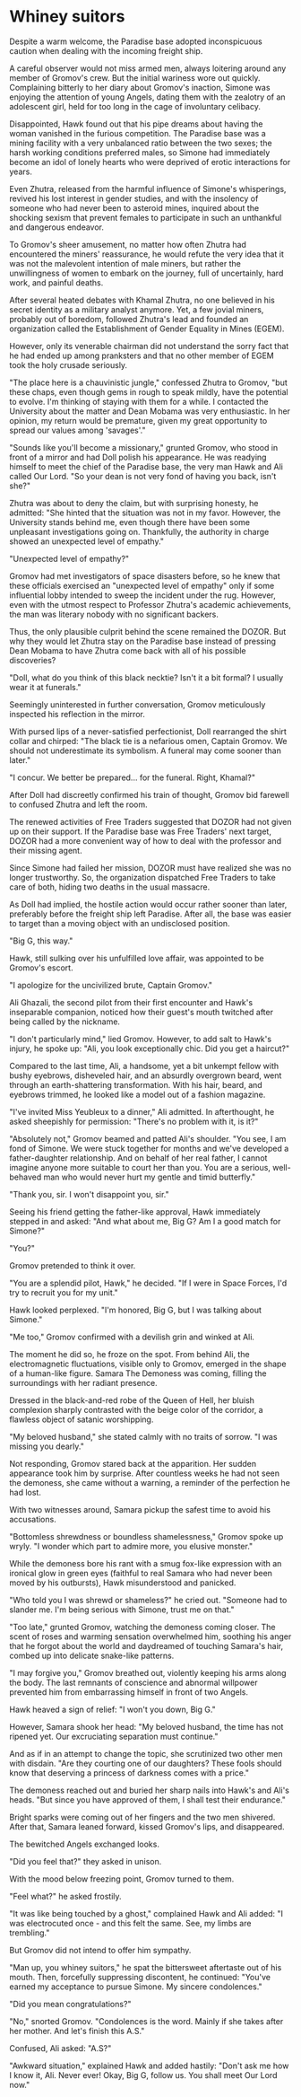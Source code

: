 # Whiney suitors

Despite a warm welcome, the Paradise base adopted inconspicuous caution when dealing with the incoming freight ship.

A careful observer would not miss armed men, always loitering around any member of Gromov's crew. But the initial wariness wore out quickly. Complaining bitterly to her diary about Gromov's inaction, Simone was enjoying the attention of young Angels, dating them with the zealotry of an adolescent girl, held for too long in the cage of involuntary celibacy.

Disappointed, Hawk found out that his pipe dreams about having the woman vanished in the furious competition. The Paradise base was a mining facility with a very unbalanced ratio between the two sexes; the harsh working conditions preferred males, so Simone had immediately become an idol of lonely hearts who were deprived of erotic interactions for years.

Even Zhutra, released from the harmful influence of Simone's whisperings, revived his lost interest in gender studies, and with the insolency of someone who had never been to asteroid mines, inquired about the shocking sexism that prevent females to participate in such an unthankful and dangerous endeavor.

To Gromov's sheer amusement, no matter how often Zhutra had encountered the miners' reassurance, he would refute the very idea that it was not the malevolent intention of male miners, but rather the unwillingness of women to embark on the journey, full of uncertainly, hard work, and painful deaths.

After several heated debates with Khamal Zhutra, no one believed in his secret identity as a military analyst anymore. Yet, a few jovial miners, probably out of boredom, followed Zhutra's lead and founded an organization called the Establishment of Gender Equality in Mines (EGEM).

However, only its venerable chairman did not understand the sorry fact that he had ended up among pranksters and that no other member of EGEM took the holy crusade seriously.

"The place here is a chauvinistic jungle," confessed Zhutra to Gromov, "but these chaps, even though gems in rough to speak mildly, have the potential to evolve. I'm thinking of staying with them for a while. I contacted the University about the matter and Dean Mobama was very enthusiastic. In her opinion, my return would be premature, given my great opportunity to spread our values among 'savages'."

"Sounds like you'll become a missionary," grunted Gromov, who stood in front of a mirror and had Doll polish his appearance. He was readying himself to meet the chief of the Paradise base, the very man Hawk and Ali called Our Lord. "So your dean is not very fond of having you back, isn't she?"

Zhutra was about to deny the claim, but with surprising honesty, he admitted: "She hinted that the situation was not in my favor. However, the University stands behind me, even though there have been some unpleasant investigations going on. Thankfully, the authority in charge showed an unexpected level of empathy."

"Unexpected level of empathy?"

Gromov had met investigators of space disasters before, so he knew that these officials exercised an "unexpected level of empathy" only if some influential lobby intended to sweep the incident under the rug. However, even with the utmost respect to Professor Zhutra's academic achievements, the man was literary nobody with no significant backers.

Thus, the only plausible culprit behind the scene remained the DOZOR. But why they would let Zhutra stay on the Paradise base instead of pressing Dean Mobama to have Zhutra come back with all of his possible discoveries?

"Doll, what do you think of this black necktie? Isn't it a bit formal? I usually wear it at funerals."

Seemingly uninterested in further conversation, Gromov meticulously inspected his reflection in the mirror.

With pursed lips of a never-satisfied perfectionist, Doll rearranged the shirt collar and chirped: "The black tie is a nefarious omen, Captain Gromov. We should not underestimate its symbolism. A funeral may come sooner than later."

"I concur. We better be prepared... for the funeral. Right, Khamal?"

After Doll had discreetly confirmed his train of thought, Gromov bid farewell to confused Zhutra and left the room.

The renewed activities of Free Traders suggested that DOZOR had not given up on their support. If the Paradise base was Free Traders' next target, DOZOR had a more convenient way of how to deal with the professor and their missing agent.

Since Simone had failed her mission, DOZOR must have realized she was no longer trustworthy. So, the organization dispatched Free Traders to take care of both, hiding two deaths in the usual massacre.

As Doll had implied, the hostile action would occur rather sooner than later, preferably before the freight ship left Paradise. After all, the base was easier to target than a moving object with an undisclosed position.

"Big G, this way."

Hawk, still sulking over his unfulfilled love affair, was appointed to be Gromov's escort.

"I apologize for the uncivilized brute, Captain Gromov."

Ali Ghazali, the second pilot from their first encounter and Hawk's inseparable companion, noticed how their guest's mouth twitched after being called by the nickname.  

"I don't particularly mind," lied Gromov. However, to add salt to Hawk's injury, he spoke up: "Ali, you look exceptionally chic. Did you get a haircut?"

Compared to the last time, Ali, a handsome, yet a bit unkempt fellow with bushy eyebrows, disheveled hair, and an absurdly overgrown beard, went through an earth-shattering transformation. With his hair, beard, and eyebrows trimmed, he looked like a model out of a fashion magazine.

"I've invited Miss Yeubleux to a dinner," Ali admitted.
In afterthought, he asked sheepishly for permission: "There's no problem with it, is it?"

"Absolutely not," Gromov beamed and patted Ali's shoulder. "You see, I am fond of Simone. We were stuck together for months and we've developed a father-daughter relationship. And on behalf of her real father, I cannot imagine anyone more suitable to court her than you. You are a serious, well-behaved man who would never hurt my gentle and timid butterfly."

"Thank you, sir. I won't disappoint you, sir."

Seeing his friend getting the father-like approval, Hawk immediately stepped in and asked: "And what about me, Big G? Am I a good match for Simone?"

"You?"

Gromov pretended to think it over.

"You are a splendid pilot, Hawk," he decided. "If I were in Space Forces, I'd try to recruit you for my unit."

Hawk looked perplexed. "I'm honored, Big G, but I was talking about Simone."

"Me too," Gromov confirmed with a devilish grin and winked at Ali.

The moment he did so, he froze on the spot. From behind Ali, the electromagnetic fluctuations, visible only to Gromov, emerged in the shape of a human-like figure. Samara The Demoness was coming, filling the surroundings with her radiant presence.

Dressed in the black-and-red robe of the Queen of Hell, her bluish complexion sharply contrasted with the beige color of the corridor, a flawless object of satanic worshipping.

"My beloved husband," she stated calmly with no traits of sorrow. "I was missing you dearly."

Not responding, Gromov stared back at the apparition. Her sudden appearance took him by surprise. After countless weeks he had not seen the demoness, she came without a warning, a reminder of the perfection he had lost.

With two witnesses around, Samara pickup the safest time to avoid his accusations.

"Bottomless shrewdness or boundless shamelessness," Gromov spoke up wryly. "I wonder which part to admire more, you elusive monster."

While the demoness bore his rant with a smug fox-like expression with an ironical glow in green eyes (faithful to real Samara who had never been moved by his outbursts), Hawk misunderstood and panicked.

"Who told you I was shrewd or shameless?" he cried out. "Someone had to slander me. I'm being serious with Simone, trust me on that."

"Too late," grunted Gromov, watching the demoness coming closer. The scent of roses and warming sensation overwhelmed him, soothing his anger that he forgot about the world and daydreamed of touching Samara's hair, combed up into delicate snake-like patterns.

"I may forgive you," Gromov breathed out, violently keeping his arms along the body. The last remnants of conscience and abnormal willpower prevented him from embarrassing himself in front of two Angels.

Hawk heaved a sign of relief: "I won't you down, Big G."

However, Samara shook her head: "My beloved husband, the time has not ripened yet. Our excruciating separation must continue."

And as if in an attempt to change the topic, she scrutinized two other men with disdain. "Are they courting one of our daughters? These fools should know that deserving a princess of darkness comes with a price."

The demoness reached out and buried her sharp nails into Hawk's and Ali's heads. "But since you have approved of them, I shall test their endurance."

Bright sparks were coming out of her fingers and the two men shivered. After that, Samara leaned forward, kissed Gromov's lips, and disappeared.

The bewitched Angels exchanged looks.

"Did you feel that?" they asked in unison.

With the mood below freezing point, Gromov turned to them.

"Feel what?" he asked frostily.

"It was like being touched by a ghost," complained Hawk and Ali added: "I was electrocuted once - and this felt the same. See, my limbs are trembling."

But Gromov did not intend to offer him sympathy.

"Man up, you whiney suitors," he spat the bittersweet aftertaste out of his mouth. Then, forcefully suppressing discontent, he continued: "You've earned my acceptance to pursue Simone. My sincere condolences."

"Did you mean congratulations?"

"No," snorted Gromov. "Condolences is the word. Mainly if she takes after her mother. And let's finish this A.S."

Confused, Ali asked: "A.S?"

"Awkward situation," explained Hawk and added hastily: "Don't ask me how I know it, Ali. Never ever! Okay, Big G, follow us. You shall meet Our Lord now."
